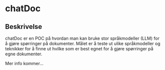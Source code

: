 # chatDoc

## Beskrivelse
chatDoc er en POC på hvordan man kan bruke stor språkmodeller (LLM) for å gjøre spørringer på dokumenter. Målet er å teste ut ulike språkmodeller og teknikker for å finne ut hvilke som er best egnet for å gjøre spørringer på egne dokumenter.

Mer info kommer...